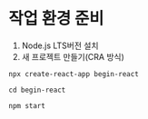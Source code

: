 # 작업 환경 준비

1. Node.js LTS버전 설치
2. 새 프로젝트 만들기(CRA 방식)

```Sh
npx create-react-app begin-react

cd begin-react

npm start
```
